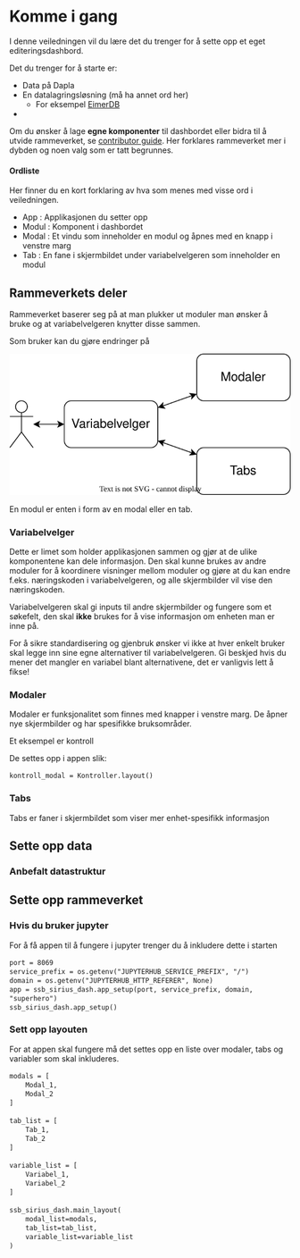 # Komme i gang

I denne veiledningen vil du lære det du trenger for å sette opp et eget editeringsdashbord.

Det du trenger for å starte er:
- Data på Dapla
- En datalagringsløsning (må ha annet ord her)
    - For eksempel [EimerDB](https://github.com/statisticsnorway/ssb-eimerdb)
-

Om du ønsker å lage **egne komponenter** til dashbordet eller bidra til å utvide rammeverket, se [contributor guide]. Her forklares rammeverket mer i dybden og noen valg som er tatt begrunnes.

#### Ordliste

Her finner du en kort forklaring av hva som menes med visse ord i veiledningen.

- App : Applikasjonen du setter opp
- Modul : Komponent i dashbordet
- Modal : Et vindu som inneholder en modul og åpnes med en knapp i venstre marg
- Tab : En fane i skjermbildet under variabelvelgeren som inneholder en modul

## Rammeverkets deler

Rammeverket baserer seg på at man plukker ut moduler man ønsker å bruke og at variabelvelgeren knytter disse sammen.

Som bruker kan du gjøre endringer på

![rammeverkets deler](komme_i_gang_rammeverk_deler.drawio.svg "Illustrasjon av hvordan rammeverket er satt sammen")

En modul er enten i form av en modal eller en tab.

### Variabelvelger

Dette er limet som holder applikasjonen sammen og gjør at de ulike komponentene kan dele informasjon. Den skal kunne brukes av andre moduler for å koordinere visninger mellom moduler og gjøre at du kan endre f.eks. næringskoden i variabelvelgeren, og alle skjermbilder vil vise den næringskoden.

Variabelvelgeren skal gi inputs til andre skjermbilder og fungere som et søkefelt, den skal __ikke__ brukes for å vise informasjon om enheten man er inne på.

For å sikre standardisering og gjenbruk ønsker vi ikke at hver enkelt bruker skal legge inn sine egne alternativer til variabelvelgeren. Gi beskjed hvis du mener det mangler en variabel blant alternativene, det er vanligvis lett å fikse!

### Modaler

Modaler er funksjonalitet som finnes med knapper i venstre marg. De åpner nye skjermbilder og har spesifikke bruksområder.

Et eksempel er kontroll

De settes opp i appen slik:
```
kontroll_modal = Kontroller.layout()
```

### Tabs

Tabs er faner i skjermbildet som viser mer enhet-spesifikk informasjon

## Sette opp data

### Anbefalt datastruktur

## Sette opp rammeverket

### Hvis du bruker jupyter

For å få appen til å fungere i jupyter trenger du å inkludere dette i starten
```
port = 8069
service_prefix = os.getenv("JUPYTERHUB_SERVICE_PREFIX", "/")
domain = os.getenv("JUPYTERHUB_HTTP_REFERER", None)
app = ssb_sirius_dash.app_setup(port, service_prefix, domain, "superhero")
ssb_sirius_dash.app_setup()
```

### Sett opp layouten

For at appen skal fungere må det settes opp en liste over modaler, tabs og variabler som skal inkluderes.

```
modals = [
    Modal_1,
    Modal_2
]

tab_list = [
    Tab_1,
    Tab_2
]

variable_list = [
    Variabel_1,
    Variabel_2
]

ssb_sirius_dash.main_layout(
    modal_list=modals,
    tab_list=tab_list,
    variable_list=variable_list
)
```


<!-- github-only -->
[contributor guide]: https://github.com/statisticsnorway/ssb-sirius-dash/blob/main/CONTRIBUTING.md
